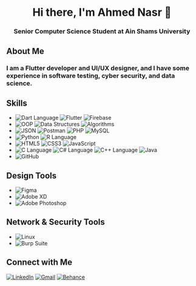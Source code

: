 <h1 align="center">Hi there, I'm Ahmed Nasr  👋</h1>
<h3 align="center">Senior Computer Science Student at Ain Shams University</h3>

## About Me
### I am a Flutter developer and UI/UX designer, and I have some experience in software testing, cyber security, and data science.

## Skills
- ![Dart Language](https://img.shields.io/badge/Dart-0175C2?style=for-the-badge&logo=dart&logoColor=white)  ![Flutter](https://img.shields.io/badge/Flutter-02569B?style=for-the-badge&logo=flutter&logoColor=white)  ![Firebase](https://img.shields.io/badge/Firebase-FFCA28?style=for-the-badge&logo=firebase&logoColor=black)
- ![OOP](https://img.shields.io/badge/OOP-239120?style=for-the-badge&logo=oop&logoColor=white)  ![Data Structures](https://img.shields.io/badge/Data%20Structures-007ACC?style=for-the-badge&logo=data%20structures&logoColor=white)  ![Algorithms](https://img.shields.io/badge/Algorithms-FF6C37?style=for-the-badge&logo=algorithms&logoColor=white) 
- ![JSON](https://img.shields.io/badge/JSON-000000?style=for-the-badge&logo=json&logoColor=white) ![Postman](https://img.shields.io/badge/Postman-FF6C37?style=for-the-badge&logo=postman&logoColor=white)  ![PHP](https://img.shields.io/badge/PHP-777BB4?style=for-the-badge&logo=php&logoColor=white) ![MySQL](https://img.shields.io/badge/MySQL-4479A1?style=for-the-badge&logo=mysql&logoColor=white) 
- ![Python](https://img.shields.io/badge/Python-3776AB?style=for-the-badge&logo=python&logoColor=white)  ![R Language](https://img.shields.io/badge/R-276DC3?style=for-the-badge&logo=r&logoColor=white) 
- ![HTML5](https://img.shields.io/badge/HTML5-E34F26?style=for-the-badge&logo=html5&logoColor=white)  ![CSS3](https://img.shields.io/badge/CSS3-1572B6?style=for-the-badge&logo=css3&logoColor=white)  ![JavaScript](https://img.shields.io/badge/JavaScript-F7DF1E?style=for-the-badge&logo=javascript&logoColor=black) 
- ![C Language](https://img.shields.io/badge/C-00599C?style=for-the-badge&logo=c&logoColor=white)  ![C# Language](https://img.shields.io/badge/C%23-239120?style=for-the-badge&logo=c-sharp&logoColor=white)  ![C++ Language](https://img.shields.io/badge/C%2B%2B-00599C?style=for-the-badge&logo=c%2B%2B&logoColor=white)  ![Java](https://img.shields.io/badge/Java-007396?style=for-the-badge&logo=java&logoColor=white) 
- ![GitHub](https://img.shields.io/badge/GitHub-181717?style=for-the-badge&logo=github&logoColor=white) 


## Design Tools
- ![Figma](https://img.shields.io/badge/Figma-F24E1E?style=for-the-badge&logo=figma&logoColor=white) 
- ![Adobe XD](https://img.shields.io/badge/Adobe%20XD-FF61F6?style=for-the-badge&logo=adobe%20xd&logoColor=white)
- ![Adobe Photoshop](https://img.shields.io/badge/Adobe%20Photoshop-31A8FF?style=for-the-badge&logo=adobe%20photoshop&logoColor=white) 

## Network & Security Tools
- ![Linux](https://img.shields.io/badge/Linux-FCC624?style=for-the-badge&logo=linux&logoColor=black)
- ![Burp Suite](https://img.shields.io/badge/Burp%20Suite-FF9800?style=for-the-badge&logo=burp%20suite&logoColor=black) 

## Connect with Me
[![LinkedIn](https://img.shields.io/badge/LinkedIn-0077B5?style=for-the-badge&logo=linkedin&logoColor=white)](https://www.linkedin.com/in/ahmed-nasr-Fahmey/)
[![Gmail](https://img.shields.io/badge/Gmail-D14836?style=for-the-badge&logo=gmail&logoColor=white)](mailto:ahmed.nasr.fahmey@gmail.com)
[![Behance](https://img.shields.io/badge/Behance-1769FF?style=for-the-badge&logo=behance&logoColor=white)](https://www.behance.net/ahmed-nasr-fahmey)

<!--
**ahmednasr1237/ahmednasr1237** is a ✨ _special_ ✨ repository because its `README.md` (this file) appears on your GitHub profile.

Here are some ideas to get you started:

- 🔭 I’m currently working on ...
- 🌱 I’m currently learning ...
- 👯 I’m looking to collaborate on ...
- 🤔 I’m looking for help with ...
- 💬 Ask me about ...
- 📫 How to reach me: ...
- 😄 Pronouns: ...
- ⚡ Fun fact: ...
-->
